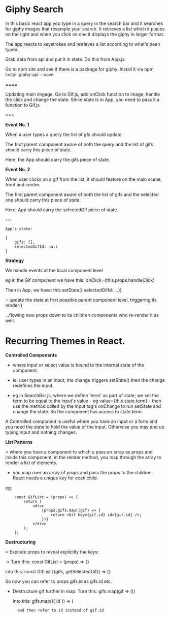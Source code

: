 # Giphy Search

In this basic react app you type in a query in the search bar and it searches for giphy images that resemple your search.
It retrieves a list which it places on the right and when you click on one it displays the giphy in larger format.

The app reacts to keystrokes and retrieves a list according to what's been typed.

Grab data from api and put it in state. Do this from App.js.

Go to npm site and see if there is a package for giphy. Install it via npm install giphy-api --save

**====**

Updating main imgage. Go to Gif.js, add onClick function to image, handle the click and change the state. Since state is in App, you need to pass it a function to Gif.js

===

**Event No. 1**

When a user types a query the list of gfs should update.

The first parent component aware of both the query and the list of gifs should carry this piece of state.

Here, the App should carry the gifs piece of state.

**Event No. 2**

When user clicks on a gif from the list, it should feature on the main scene, front and centre.

The first parent component aware of both the list of gifs and the selected one should carry this piece of state.

Here, App should carry the selectedGif piece of state.

**---**

```
App's state:

{
    gifs: [],
    selectedGifId: null
}
```

**Strategy**

We handle events at the local component level

eg in the Gif component we have this:
onClick={this.props.handleClick}

Then in App, we have:
this.setState({ selectedGifId: ...})

= update the state at first possible parent component level, triggering its render()

...flowing new props down to its children components who re-render it as well.

# Recurring Themes in React.

**Controlled Components**

- where input or select value is bound to the internal state of the component.

- ie, user types in an input, the change triggers setState() then the change redefines the input.

- eg in SearchBar.js, where we define 'term' as part of state; we set the term to be equal to the input's value - eg value={this.state.term} - then use the method called by the input tag's onChange to run setState and change the state. So the component has access to state.term.

A Controlled component is useful where you have an input or a form and you need the state to hold the value of the input. Otherwise you may end up typing input and nothing changes.

**List Patterns**

= where you have a component to which u pass an array as props and inside this component, in the render method, you map through the array to render a list of elements.

- you map over an array of props and pass the props to the children. React needs a unique key for ecah child.

eg:

```
    const GifList = (props) => {
        return (
            <div>
                {props.gifs.map((gif) => {
                    return <Gif key={gif.id} id={gif.id} />;
                })}
            </div>
        );
    };
```

**Destructuring**

= Explode props to reveal explicitly the keys:

-> Turn this: const GifList = (props) => {}

into this: const GifList ({gifs, getSelectedGif}) => {}

So now you can refer to props.gifs.id as gifs.id etc.

- Destructure gif further in map:
  Turn this: gifs.map(gif => ())

  into this: gifs.map(({ id }) => (

        and then refer to id instead of gif.id
